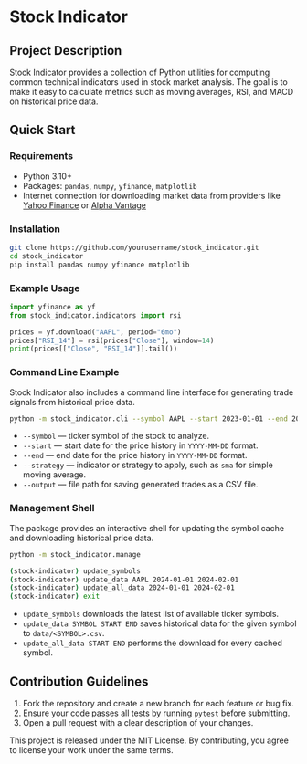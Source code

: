 # Stock Indicator

## Project Description
Stock Indicator provides a collection of Python utilities for computing common technical indicators used in stock market analysis. The goal is to make it easy to calculate metrics such as moving averages, RSI, and MACD on historical price data.

## Quick Start

### Requirements
- Python 3.10+
- Packages: `pandas`, `numpy`, `yfinance`, `matplotlib`
- Internet connection for downloading market data from providers like [Yahoo Finance](https://finance.yahoo.com) or [Alpha Vantage](https://www.alphavantage.co/)

### Installation
```bash
git clone https://github.com/yourusername/stock_indicator.git
cd stock_indicator
pip install pandas numpy yfinance matplotlib
```

### Example Usage
```python
import yfinance as yf
from stock_indicator.indicators import rsi

prices = yf.download("AAPL", period="6mo")
prices["RSI_14"] = rsi(prices["Close"], window=14)
print(prices[["Close", "RSI_14"]].tail())
```

### Command Line Example
Stock Indicator also includes a command line interface for generating trade signals from historical price data.

```bash
python -m stock_indicator.cli --symbol AAPL --start 2023-01-01 --end 2023-06-01 --strategy sma --output trades.csv
```

* `--symbol` — ticker symbol of the stock to analyze.
* `--start` — start date for the price history in `YYYY-MM-DD` format.
* `--end` — end date for the price history in `YYYY-MM-DD` format.
* `--strategy` — indicator or strategy to apply, such as `sma` for simple moving average.
* `--output` — file path for saving generated trades as a CSV file.

### Management Shell

The package provides an interactive shell for updating the symbol cache and
downloading historical price data.

```bash
python -m stock_indicator.manage

(stock-indicator) update_symbols
(stock-indicator) update_data AAPL 2024-01-01 2024-02-01
(stock-indicator) update_all_data 2024-01-01 2024-02-01
(stock-indicator) exit
```

* `update_symbols` downloads the latest list of available ticker symbols.
* `update_data SYMBOL START END` saves historical data for the given symbol to
  `data/<SYMBOL>.csv`.
* `update_all_data START END` performs the download for every cached symbol.

## Contribution Guidelines
1. Fork the repository and create a new branch for each feature or bug fix.
2. Ensure your code passes all tests by running `pytest` before submitting.
3. Open a pull request with a clear description of your changes.

This project is released under the MIT License. By contributing, you agree to license your work under the same terms.
